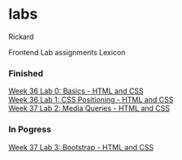 # labs
Rickard

Frontend Lab assignments
Lexicon

<h3>Finished</h3>

<a href="https://leck-lex.github.io/labs/00_week36_basics_html_css">Week 36 Lab 0: Basics - HTML and CSS<a>
<br>
<a href="https://leck-lex.github.io/labs/01_week36_css_positioning/">Week 36 Lab 1: CSS Positioning - HTML and CSS<a>
<br>
<a href="https://leck-lex.github.io/labs/02_week37_media_queries/">Week 37 Lab 2: Media Queries - HTML and CSS<a>

<h3>In Pogress</h3>

<a href="https://leck-lex.github.io/labs/03_week37_bootstrap/">Week 37 Lab 3: Bootstrap - HTML and CSS<a>
